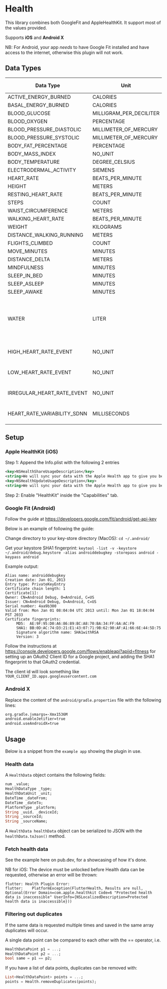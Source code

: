 # Health

This library combines both GoogleFit and AppleHealthKit. It support most of the values provided.

Supports **iOS** and **Android X**

NB: For Android, your app _needs_ to have Google Fit installed and have access to the internet, otherwise this plugin will not work.

## Data Types

| Data Type                   | Unit                    | iOS Support | Android support | Comments                                                    |
| --------------------------- | ----------------------- | ----------- | --------------- | ----------------------------------------------------------- |
| ACTIVE_ENERGY_BURNED        | CALORIES                | yes         | yes             |                                                             |
| BASAL_ENERGY_BURNED         | CALORIES                | yes         |                 |                                                             |
| BLOOD_GLUCOSE               | MILLIGRAM_PER_DECILITER | yes         | yes             |                                                             |
| BLOOD_OXYGEN                | PERCENTAGE              | yes         | yes             |                                                             |
| BLOOD_PRESSURE_DIASTOLIC    | MILLIMETER_OF_MERCURY   | yes         | yes             |                                                             |
| BLOOD_PRESSURE_SYSTOLIC     | MILLIMETER_OF_MERCURY   | yes         | yes             |                                                             |
| BODY_FAT_PERCENTAGE         | PERCENTAGE              | yes         | yes             |                                                             |
| BODY_MASS_INDEX             | NO_UNIT                 | yes         | yes             |                                                             |
| BODY_TEMPERATURE            | DEGREE_CELSIUS          | yes         | yes             |                                                             |
| ELECTRODERMAL_ACTIVITY      | SIEMENS                 | yes         |                 |                                                             |
| HEART_RATE                  | BEATS_PER_MINUTE        | yes         | yes             |                                                             |
| HEIGHT                      | METERS                  | yes         | yes             |                                                             |
| RESTING_HEART_RATE          | BEATS_PER_MINUTE        | yes         |                 |                                                             |
| STEPS                       | COUNT                   | yes         | yes             |                                                             |
| WAIST_CIRCUMFERENCE         | METERS                  | yes         |                 |                                                             |
| WALKING_HEART_RATE          | BEATS_PER_MINUTE        | yes         |                 |                                                             |
| WEIGHT                      | KILOGRAMS               | yes         | yes             |                                                             |
| DISTANCE_WALKING_RUNNING    | METERS                  | yes         |                 |                                                             |
| FLIGHTS_CLIMBED             | COUNT                   | yes         |                 |                                                             |
| MOVE_MINUTES                | MINUTES                 |             | yes             |                                                             |
| DISTANCE_DELTA              | METERS                  | yes         |                 |                                                             |
| MINDFULNESS                 | MINUTES                 | yes         |                 |                                                             |
| SLEEP_IN_BED                | MINUTES                 | yes         |                 |                                                             |
| SLEEP_ASLEEP                | MINUTES                 | yes         |                 |                                                             |
| SLEEP_AWAKE                 | MINUTES                 | yes         |                 |                                                             |
| WATER                       | LITER                   | yes         | yes             | On Android water requires a 3rd party app to be registered. |
| HIGH_HEART_RATE_EVENT       | NO_UNIT                 | yes         |                 | Requires Apple Watch                                        |
| LOW_HEART_RATE_EVENT        | NO_UNIT                 | yes         |                 | Requires Apple Watch                                        |
| IRREGULAR_HEART_RATE_EVENT  | NO_UNIT                 | yes         |                 | Requires Apple Watch                                        |
| HEART_RATE_VARIABILITY_SDNN | MILLISECONDS            | yes         |                 | Requires Apple Watch                                        |

## Setup

### Apple HealthKit (iOS)

Step 1: Append the Info.plist with the following 2 entries

```xml
<key>NSHealthShareUsageDescription</key>
<string>We will sync your data with the Apple Health app to give you better insights</string>
<key>NSHealthUpdateUsageDescription</key>
<string>We will sync your data with the Apple Health app to give you better insights</string>
```

Step 2: Enable "HealthKit" inside the "Capabilities" tab.

### Google Fit (Android)

Follow the guide at https://developers.google.com/fit/android/get-api-key

Below is an example of following the guide:

Change directory to your key-store directory (MacOS):
`cd ~/.android/`

Get your keystore SHA1 fingerprint:
`keytool -list -v -keystore ~/.android/debug.keystore -alias androiddebugkey -storepass android -keypass android`

Example output:

```
Alias name: androiddebugkey
Creation date: Jan 01, 2013
Entry type: PrivateKeyEntry
Certificate chain length: 1
Certificate[1]:
Owner: CN=Android Debug, O=Android, C=US
Issuer: CN=Android Debug, O=Android, C=US
Serial number: 4aa9b300
Valid from: Mon Jan 01 08:04:04 UTC 2013 until: Mon Jan 01 18:04:04 PST 2033
Certificate fingerprints:
     MD5:  AE:9F:95:D0:A6:86:89:BC:A8:70:BA:34:FF:6A:AC:F9
     SHA1: BB:0D:AC:74:D3:21:E1:43:07:71:9B:62:90:AF:A1:66:6E:44:5D:75
     Signature algorithm name: SHA1withRSA
     Version: 3
```

Follow the instructions at https://console.developers.google.com/flows/enableapi?apiid=fitness for setting up an OAuth2 Client ID for a Google project, and adding the SHA1 fingerprint to that OAuth2 credential.

The client id will look something like `YOUR_CLIENT_ID.apps.googleusercontent.com`

### Android X

Replace the content of the `android/gradle.properties` file with the following lines:

```bash
org.gradle.jvmargs=-Xmx1536M
android.enableJetifier=true
android.useAndroidX=true
```

## Usage

Below is a snippet from the `example app` showing the plugin in use.

### Health data

A `HealthData` object contains the following fields:

```dart
num _value;
HealthDataType _type;
HealthDataUnit _unit;
DateTime _dateFrom;
DateTime _dateTo;
PlatformType _platform;
String _uuid, _deviceId;
String _sourceId;
String _sourceName;
```

A `HealthData healthData` object can be serialized to JSON with the `healthData.toJson()` method.

### Fetch health data

See the example here on pub.dev, for a showcasing of how it's done.

NB for iOS: The device must be unlocked before Health data can be requested, otherwise an error will be thrown:

```
flutter: Health Plugin Error:
flutter: 	PlatformException(FlutterHealth, Results are null, Optional(Error Domain=com.apple.healthkit Code=6 "Protected health data is inaccessible" UserInfo={NSLocalizedDescription=Protected health data is inaccessible}))
```

### Filtering out duplicates

If the same data is requested multiple times and saved in the same array duplicates will occur.

A single data point can be compared to each other with the == operator, i.e.

```dart
HealthDataPoint p1 = ...;
HealthDataPoint p2 = ...;
bool same = p1 == p2;
```

If you have a list of data points, duplicates can be removed with:

```dart
List<HealthDataPoint> points = ...;
points = Health.removeDuplicates(points);
```
